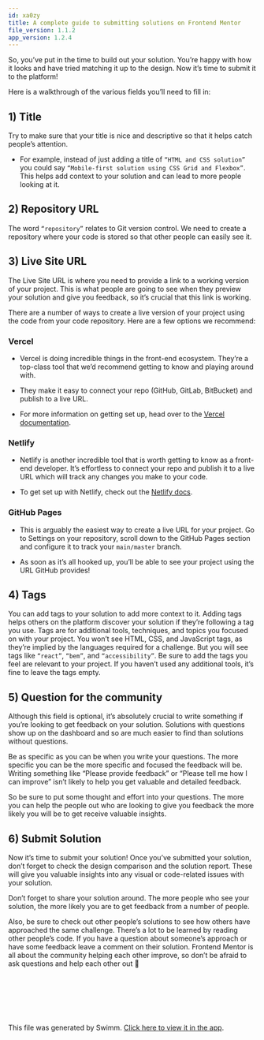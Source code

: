 ```yaml
---
id: xa0zy
title: A complete guide to submitting solutions on Frontend Mentor
file_version: 1.1.2
app_version: 1.2.4
---
```


So, you’ve put in the time to build out your solution. You’re happy with how it looks and have tried matching it up to the design. Now it’s time to submit it to the platform!

Here is a walkthrough of the various fields you’ll need to fill in:

## 1) Title

Try to make sure that your title is nice and descriptive so that it helps catch people’s attention.

*   For example, instead of just adding a title of `“HTML and CSS solution”` you could say `“Mobile-first solution using CSS Grid and Flexbox”`. This helps add context to your solution and can lead to more people looking at it.
    

## 2) Repository URL

The word `“repository”` relates to Git version control. We need to create a repository where your code is stored so that other people can easily see it.

## 3) Live Site URL

The Live Site URL is where you need to provide a link to a working version of your project. This is what people are going to see when they preview your solution and give you feedback, so it’s crucial that this link is working.

There are a number of ways to create a live version of your project using the code from your code repository. Here are a few options we recommend:

### Vercel

*   Vercel is doing incredible things in the front-end ecosystem. They’re a top-class tool that we’d recommend getting to know and playing around with.
    
*   They make it easy to connect your repo (GitHub, GitLab, BitBucket) and publish to a live URL.
    
*   For more information on getting set up, head over to the [Vercel documentation](https://vercel.com/docs).
    

### Netlify

*   Netlify is another incredible tool that is worth getting to know as a front-end developer. It’s effortless to connect your repo and publish it to a live URL which will track any changes you make to your code.
    
*   To get set up with Netlify, check out the [Netlify docs](https://docs.netlify.com/).
    

### GitHub Pages

*   This is arguably the easiest way to create a live URL for your project. Go to Settings on your repository, scroll down to the GitHub Pages section and configure it to track your `main/master` branch.
    
*   As soon as it’s all hooked up, you’ll be able to see your project using the URL GitHub provides!
    

## 4) Tags

You can add tags to your solution to add more context to it. Adding tags helps others on the platform discover your solution if they’re following a tag you use. Tags are for additional tools, techniques, and topics you focused on with your project. You won’t see HTML, CSS, and JavaScript tags, as they’re implied by the languages required for a challenge. But you will see tags like `“react”`, `“bem”`, and `“accessibility”`. Be sure to add the tags you feel are relevant to your project. If you haven’t used any additional tools, it’s fine to leave the tags empty.

## 5) Question for the community

Although this field is optional, it’s absolutely crucial to write something if you’re looking to get feedback on your solution. Solutions with questions show up on the dashboard and so are much easier to find than solutions without questions.

Be as specific as you can be when you write your questions. The more specific you can be the more specific and focused the feedback will be. Writing something like “Please provide feedback” or “Please tell me how I can improve” isn’t likely to help you get valuable and detailed feedback.

So be sure to put some thought and effort into your questions. The more you can help the people out who are looking to give you feedback the more likely you will be to get receive valuable insights.

## 6) Submit Solution

Now it’s time to submit your solution! Once you’ve submitted your solution, don’t forget to check the design comparison and the solution report. These will give you valuable insights into any visual or code-related issues with your solution.

Don’t forget to share your solution around. The more people who see your solution, the more likely you are to get feedback from a number of people.

Also, be sure to check out other people’s solutions to see how others have approached the same challenge. There’s a lot to be learned by reading other people’s code. If you have a question about someone’s approach or have some feedback leave a comment on their solution. Frontend Mentor is all about the community helping each other improve, so don’t be afraid to ask questions and help each other out 🙂

<br/>

<br/>

<br/>

<br/>

<br/>

This file was generated by Swimm. [Click here to view it in the app](https://app.swimm.io/repos/Z2l0aHViJTNBJTNBaW50ZXJhY3RpdmUtcmF0aW5nLWNvbXBvbmVudCUzQSUzQWpha3Viamlyb3Vz/docs/xa0zy).
